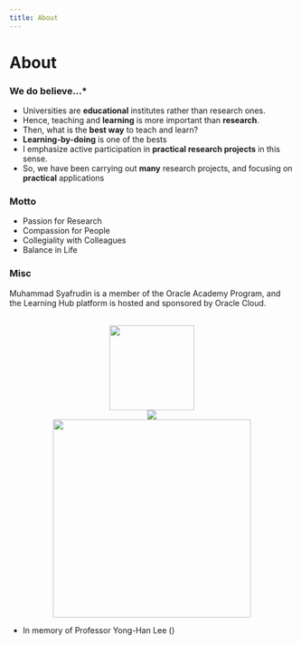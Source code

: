 ```yaml
---
title: About
---
```


# About

### We do believe...*

- Universities are **educational** institutes rather than research ones.
- Hence, teaching and **learning** is more important than **research**.
- Then, what is the **best way** to teach and learn?
- **Learning-by-doing** is one of the bests
- I emphasize active participation in **practical research projects** in this sense.
- So, we have been carrying out **many** research projects, and focusing on **practical** applications

### Motto
- Passion for Research
- Compassion for People
- Collegiality with Colleagues
- Balance in Life


### Misc
Muhammad Syafrudin is a member of the Oracle Academy Program, and the Learning Hub platform is hosted and sponsored by Oracle Cloud.

<center>
<br/>
<img src="/img/member-ebadge-2.png" width="150"/>
<br/>
<img src="/img/Oracle-Academy-cmyk.png"/>
<br/>
<img src="/img/sejong.jpg" width="350"/>
</center>

* In memory of Professor Yong-Han Lee ()